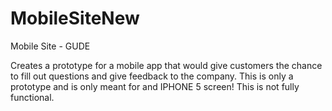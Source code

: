 MobileSiteNew
=============

Mobile Site - GUDE

Creates a prototype for a mobile app that would give customers the chance to fill out questions and give feedback to the company. This is only a prototype and is only meant for and IPHONE 5 screen! This is not fully functional.

